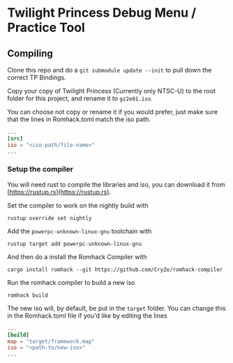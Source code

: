 # Twilight Princess Debug Menu / Practice Tool

## Compiling
Clone this repo and do a `git submodule update --init` to pull down the correct
TP Bindings.

Copy your copy of Twilight Princess (Currently only NTSC-U) to the root folder
for this project, and rename it to `gz2e01.iso`.

You can choose not copy or rename it if you would prefer, just make sure that the lines in
Romhack.toml match the iso path.
```Toml
...
[src]
iso = "<iso-path/file-name>"
...
```

### Setup the compiler

You will need rust to compile the libraries and iso, you can download it from
[https://rustup.rs](https://rustup.rs).

Set the compiler to work on the nightly build with
```
rustup override set nightly
```

Add the `powerpc-unknown-linux-gnu` toolchain with
```
rustup target add powerpc-unknown-linux-gnu
```

And then do a install the Romhack Compiler with
```
cargo install romhack --git https://github.com/CryZe/romhack-compiler
```

Run the romhack compiler to build a new iso
```
romhack build
```

The new iso will, by default, be put in the `target` folder. You can change this
in the Romhack.toml file if you'd like by editing the lines
```Toml
...
[build]
map = "target/framework.map"
iso = "<path-to/new-iso>"
...
```

